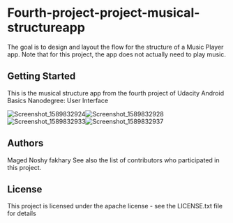 # Fourth-project-project-musical-structureapp
The goal is to design and layout the flow for the structure of a Music Player app. 
Note that for this project, the app does not actually need to play music.

## Getting Started
This is the musical structure app from the fourth project of Udacity Android Basics Nanodegree: User Interface

![Screenshot_1589832924](https://user-images.githubusercontent.com/66837612/85619827-28c15d80-b663-11ea-9bf5-0861c7280186.jpg)![Screenshot_1589832928](https://user-images.githubusercontent.com/66837612/85619833-2a8b2100-b663-11ea-9599-886a2b1e2445.jpg)![Screenshot_1589832933](https://user-images.githubusercontent.com/66837612/85619839-2bbc4e00-b663-11ea-896a-240e12d20ab2.jpg)![Screenshot_1589832937](https://user-images.githubusercontent.com/66837612/85619841-2ced7b00-b663-11ea-8294-f97e96f20dfb.jpg)


## Authors
Maged Noshy fakhary See also the list of contributors who participated in this project.

## License
This project is licensed under the apache license - see the LICENSE.txt file for details
